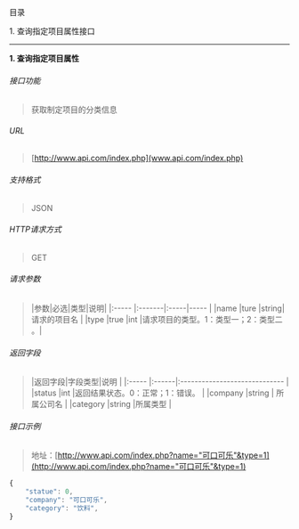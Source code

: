 目录

1\. 查询指定项目属性接口

---

**1\. 查询指定项目属性**
###### 接口功能
> 获取制定项目的分类信息

###### URL
> [http://www.api.com/index.php](www.api.com/index.php)

###### 支持格式
> JSON

###### HTTP请求方式
> GET

###### 请求参数
> |参数|必选|类型|说明|
|:-----  |:-------|:-----|-----                               |
|name    |ture    |string|请求的项目名                          |
|type    |true    |int   |请求项目的类型。1：类型一；2：类型二 。|

###### 返回字段
> |返回字段|字段类型|说明                              |
|:-----   |:------|:-----------------------------   |
|status   |int    |返回结果状态。0：正常；1：错误。   |
|company  |string | 所属公司名                      |
|category |string |所属类型                         |

###### 接口示例
> 地址：[http://www.api.com/index.php?name="可口可乐"&type=1](http://www.api.com/index.php?name="可口可乐"&type=1)
``` javascript
{
    "statue": 0,
    "company": "可口可乐",
    "category": "饮料",
}
